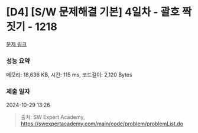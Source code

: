# [D4] [S/W 문제해결 기본] 4일차 - 괄호 짝짓기 - 1218 

[문제 링크](https://swexpertacademy.com/main/code/problem/problemDetail.do?contestProbId=AV14eWb6AAkCFAYD) 

### 성능 요약

메모리: 18,636 KB, 시간: 115 ms, 코드길이: 2,120 Bytes

### 제출 일자

2024-10-29 13:26



> 출처: SW Expert Academy, https://swexpertacademy.com/main/code/problem/problemList.do